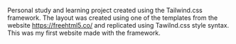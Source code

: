 Personal study and learning project created using the Tailwind.css framework. 
The layout was created using one of the templates from the website https://freehtml5.co/ and replicated using Tawilnd.css style syntax. This was my first website made with the framework. 

